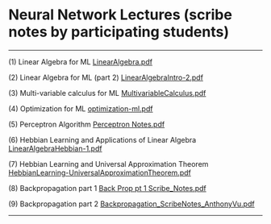 # Neural Network Lectures (scribe notes by participating students)
---
(1) Linear Algebra for ML [LinearAlgebra.pdf](https://github.com/user-attachments/files/20746575/LinearAlgebra.pdf)

(2) Linear Algebra for ML (part 2) [LinearAlgebraIntro-2.pdf](https://github.com/user-attachments/files/20746597/LinearAlgebraIntro-2.pdf)

(3) Multi-variable calculus for ML [MultivariableCalculus.pdf](https://github.com/user-attachments/files/20746591/MultivariableCalculus.pdf)

(4) Optimization for ML [optimization-ml.pdf](https://github.com/user-attachments/files/20746569/optimization-ml.pdf)

(5) Perceptron Algorithm [Perceptron Notes.pdf](https://github.com/user-attachments/files/20746656/Perceptron.Notes.pdf)

(6) Hebbian Learning and Applications of Linear Algebra [LinearAlgebraHebbian-1.pdf](https://github.com/user-attachments/files/20746670/LinearAlgebraHebbian-1.pdf)

(7) Hebbian Learning and Universal Approximation Theorem [HebbianLearning-UniversalApproximationTheorem.pdf](https://github.com/user-attachments/files/20746582/HebbianLearning-UniversalApproximationTheorem.pdf)

(8) Backpropagation part 1 [Back Prop pt 1 Scribe_Notes.pdf](https://github.com/user-attachments/files/20746661/Back.Prop.pt.1.Scribe_Notes.pdf)

(9) Backpropagation part 2 [Backpropagation_ScribeNotes_AnthonyVu.pdf](https://github.com/user-attachments/files/20746674/Backpropagation_ScribeNotes_AnthonyVu.pdf)


---

